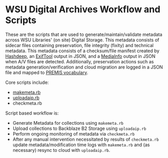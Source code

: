 # WSU Digital Archives Workflow and Scripts

These are the scripts that are used to generate/maintain/validate metadata across WSU Libraries' (on site) Digital Storage. This metadata consists of sidecar files containing preservation, file integrity (fixity) and technical metadata. This metadata consists of a checksum/file manifest created by [Hashdeep](http://md5deep.sourceforge.net/start-hashdeep.html), an [ExifTool](https://www.sno.phy.queensu.ca/~phil/exiftool/) output in JSON, and a [MediaInfo](https://mediaarea.net/en/MediaInfo) output in JSON when A/V files are detected. Additionally, preservation actions such as metadata generation/verification and cloud migration are logged in a JSON file and mapped to [PREMIS vocabulary](http://id.loc.gov/vocabulary/preservation/eventType.html). 

Core scripts include:
* [makemeta.rb](./makemeta.md)
* [uploadaip.rb](./uploadaip.md)
* checkmeta.rb

Script based workflow is:
* Generate Metadata for collections using `makemeta.rb`
* Upload collections to Backblaze B2 Storage using `uploadaip.rb`
* Perform ongoing monitoring of metadata via `checkmeta.rb`
* After any manual intervention necessitated by results of `checkmeta.rb` update metadata/modification time logs with `makemeta.rb` and (as necessary) resync to cloud with `uploadaip.rb`.

